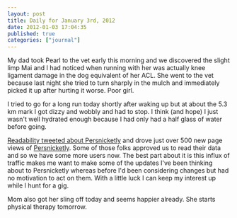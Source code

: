```yaml
---
layout: post
title: Daily for January 3rd, 2012
date: 2012-01-03 17:04:35
published: true
categories: ["journal"]
---
```

 
My dad took Pearl to the vet early this morning and we discovered the slight limp Mai and I had noticed when running with her was actually knee ligament damage in the dog equivalent of her ACL. She went to the vet because last night she tried to turn sharply in the mulch and immediately picked it up after hurting it worse. Poor girl.

I tried to go for a long run today shortly after waking up but at about the 5.3 km mark I got dizzy and wobbly and had to stop. I think (and hope) I just wasn't well hydrated enough because I had only had a half glass of water before going.

[Readability tweeted about Persnicketly](https://twitter.com/readability/status/154303466523734016) and drove just over 500 new page views of [Persnicketly](http://persnicketly.com). Some of those folks approved us to read their data and so we have some more users now. The best part about it is this influx of traffic makes me want to make some of the updates I've been thinking about to Persnicketly whereas before I'd been considering changes but had no motivation to act on them. With a little luck I can keep my interest up while I hunt for a gig.

Mom also got her sling off today and seems happier already. She starts physical therapy tomorrow.